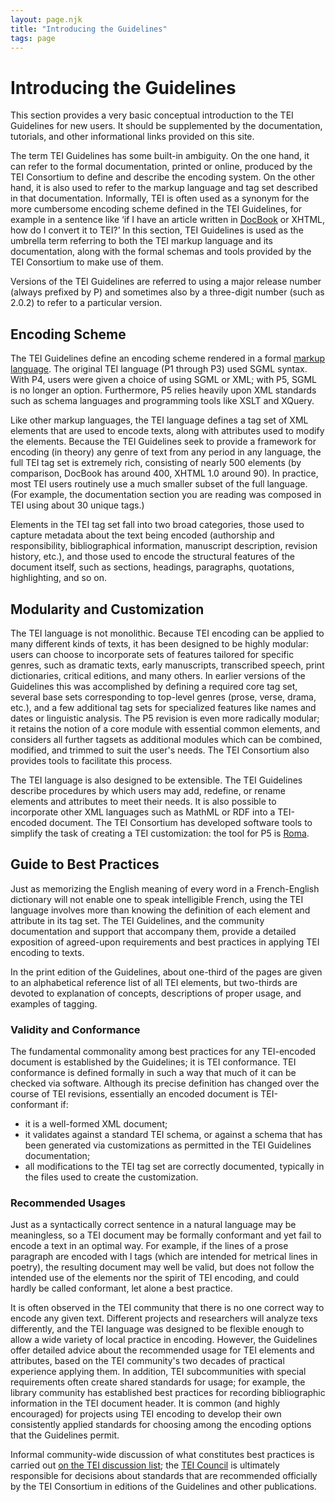```yaml
---
layout: page.njk
title: "Introducing the Guidelines"
tags: page
---
```

# Introducing the Guidelines
This section provides a very basic conceptual introduction to the TEI Guidelines for new users. It should be supplemented by the documentation, tutorials, and other informational links provided on this site.


The term TEI Guidelines has some built-in ambiguity. On the one hand, it can refer
to the formal documentation, printed or online, produced by the TEI Consortium to
define and describe the encoding system. On the other hand, it is also used to refer
to the markup language and tag set described in that documentation. Informally,
TEI is often used as a synonym for the more cumbersome encoding scheme defined in
the TEI Guidelines, for example in a sentence like ‘if I have an article written in
[DocBook](http://docbook.sourceforge.net/) or XHTML, how do
I convert it to TEI?’ In this section, TEI Guidelines is used as the umbrella term
referring to both the TEI markup language and its documentation, along with the
formal schemas and tools provided by the TEI Consortium to make use of them.


Versions of the TEI Guidelines are referred to using a major release number (always prefixed by
P) and sometimes also by a three-digit number (such as 2.0.2) to refer to a particular version.


Encoding Scheme
---------------



The TEI Guidelines define an encoding scheme rendered in a
formal [markup
language](http://en.wikipedia.org/wiki/Markup_language). The original TEI language (P1 through P3) used SGML syntax.
With P4, users were given a choice of using SGML or XML; with
P5, SGML is no longer an option. Furthermore, P5 relies heavily
upon XML standards such as schema languages and
programming tools like XSLT and XQuery.


Like other markup languages, the TEI language defines a tag
set of XML elements that are used to encode texts,
along with attributes used to modify the elements. Because
the TEI Guidelines seek to provide a framework for encoding (in theory) any
genre of text from any period in any language, the full TEI tag set is extremely
rich, consisting of nearly 500 elements (by comparison, DocBook has around 400,
XHTML 1.0 around 90). In practice, most TEI users routinely use a much smaller
subset of the full language. (For example, the documentation section you are
reading was composed in TEI using about 30 unique tags.)


Elements in the TEI tag set fall into two broad categories, those used to capture
metadata about the text being encoded (authorship and
responsibility, bibliographical information, manuscript description, revision
history, etc.), and those used to encode the structural features of the document
itself, such as sections, headings, paragraphs, quotations, highlighting, and so
on.



Modularity and Customization
----------------------------



The TEI language is not monolithic. Because TEI encoding can be applied to many
different kinds of texts, it has been designed to be highly modular: users can
choose to incorporate sets of features tailored for specific genres, such as
dramatic texts, early manuscripts, transcribed speech, print dictionaries,
critical editions, and many others. In earlier versions of the Guidelines this
was accomplished by defining a required core tag set, several base sets corresponding to top-level genres (prose, verse, drama, etc.), and a few
additional tag sets for specialized features like names and dates or
linguistic analysis. The P5 revision is even more radically modular; it retains
the notion of a core module with essential common elements, and considers all
further tagsets as additional modules which can be combined, modified, and
trimmed to suit the user's needs. The TEI Consortium also provides tools to facilitate this
process.


The TEI language is also designed to be extensible. The
TEI Guidelines describe procedures by which users may add, redefine, or rename
elements and attributes to meet their needs. It is also
possible to incorporate other XML languages such as MathML or RDF into a
TEI-encoded document. The TEI Consortium has developed software tools to
simplify the task of creating a TEI customization: the tool for P5 is [Roma](/Roma/).



Guide to Best Practices
-----------------------



Just as memorizing the English meaning of every word in a French-English
dictionary will not enable one to speak intelligible French, using the TEI
language involves more than knowing the definition of each element and attribute
in its tag set. The TEI Guidelines, and the community documentation and support
that accompany them, provide a detailed exposition of agreed-upon requirements
and best practices in applying TEI encoding to texts.


In the print edition of the Guidelines, about
one-third of the pages are given to an alphabetical reference list of all TEI
elements, but two-thirds are devoted to explanation of concepts, descriptions of
proper usage, and examples of tagging.


### Validity and Conformance



The fundamental commonality among best practices for any
TEI-encoded document is established by the Guidelines; it is 
TEI conformance. TEI conformance is defined
formally in such a way that much of it can be checked via software.
Although its precise definition has changed over the course of TEI
revisions, essentially an encoded document is TEI-conformant if:


* it is a well-formed XML document;
* it validates against a standard
TEI schema, or against a schema that has been generated via
customizations as permitted in the TEI Guidelines
documentation;
* all modifications to the TEI tag set are correctly
documented, typically in the files used to create the
customization.



### Recommended Usages



Just as a syntactically correct sentence in a natural language may be
meaningless, so a TEI document may be formally conformant and yet fail to
encode a text in an optimal way. For example, if the lines of a prose paragraph are encoded with
l tags (which are intended for metrical lines in
poetry), the resulting document may well be valid, but does not
follow the intended use of the elements nor the spirit of TEI
encoding, and could hardly be called conformant, let alone a
best practice.


It is often observed in the TEI community that there is no one correct way to
encode any given text. Different projects and researchers will analyze texs
differently, and the TEI language was designed to be flexible enough to
allow a wide variety of local practice in encoding. However, the Guidelines
offer detailed advice about the recommended usage for TEI elements and
attributes, based on the TEI community's two decades of practical experience
applying them. In addition, TEI subcommunities with special requirements
often create shared standards for usage; for example, the library community
has established best practices for recording bibliographic information in
the TEI document header. It is common (and highly encouraged) for projects
using TEI encoding to develop their own consistently applied standards for
choosing among the encoding options that the Guidelines permit.


Informal community-wide discussion of what constitutes best practices is
carried out [on the TEI discussion list](../index.xml#tei-l); the
[TEI Council](..//activities/Council/) is ultimately responsible for decisions
about standards that are recommended officially by the TEI Consortium in
editions of the Guidelines and other publications.




 